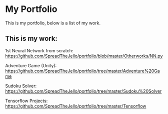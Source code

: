 # My Portfolio
This is my portfolio, below is a list of my work.

## This is my work:
1st Neural Network from scratch: https://github.com/SpreadTheJello/portfolio/blob/master/Otherworks/NN.py

Adventure Game (Unity): https://github.com/SpreadTheJello/portfolio/tree/master/Adventure%20Game

Sudoku Solver: https://github.com/SpreadTheJello/portfolio/tree/master/Sudoku%20Solver

Tensorflow Projects: https://github.com/SpreadTheJello/portfolio/tree/master/Tensorflow


